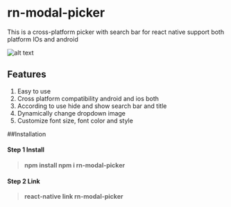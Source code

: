 # rn-modal-picker

This is a cross-platform picker with search bar for react native support both platform IOs and android



![alt text](https://github.com/vishaldhanotiya/react-native-modal-picker/blob/master/mobizen_20190226_192153_2.gif)


## Features

1. Easy to use 
2. Cross platform compatibility android and ios both
3. According to use hide and show search bar and title
4. Dynamically change dropdown image
5. Customize font size, font color and style 

##Installation

#### Step 1 Install

> **npm install npm i rn-modal-picker**

#### Step 2 Link

> **react-native link rn-modal-picker**



